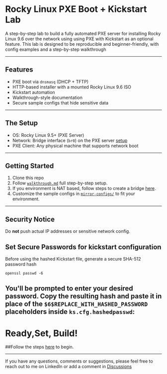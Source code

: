 # Rocky Linux PXE Boot + Kickstart Lab

A step-by-step lab to build a fully automated PXE server for installing Rocky Linux 9.6 over the network using using PXE with Kickstart as an optional feature. This lab is designed to be reproducible and beginner-friendly, with config examples and a step-by-step walkthrough

---

## Features
- PXE boot via `dnsmasq` (DHCP + TFTP)
- HTTP-based installer with a mounted Rocky Linux 9.6 ISO
- Kickstart automation
- Walkthrough-style documentation 
- Secure sample configs that hide sensitive data

---

##  The Setup
- OS: Rocky Linux 9.5+ (PXE Server)
- Network: Bridge interface (`br0`) on the PXE server [setup](https://github.com/Bnwokoma/rocky-pxe-kickstart-lab/blob/main/network-bridge/setup-bridge.md)
- PXE Client: Any physical machine that supports network boot

---

## Getting Started
1. Clone this repo
2. Follow [`walkthrough.md`](https://github.com/Bnwokoma/rocky-pxe-kickstart-lab/blob/main/walkthrough.md) full step-by-step setup.
3. If you environment is NAT based, follow steps to create a bridge [here](https://github.com/Bnwokoma/rocky-pxe-kickstart-lab/tree/main/network-bridge).
3. Customize the sample configs in [`mirror-configs/`](https://github.com/Bnwokoma/rocky-pxe-kickstart-lab/tree/main/mirror-configs) to fit your environment.

---

## Security Notice
Do **not** push actual IP addresses or sensitive network config.


## Set Secure Passwords for kickstart configuration

Before using the hashed Kickstart file, generate a secure SHA-512 password hash 

```
openssl passwd -6
```

You'll be prompted to enter your desired password. Copy the resulting hash and paste it in place of the `$6$REPLACE_WITH_HASHED_PASSWORD` placeholders inside `ks.cfg.hashedpasswd`:
---

# Ready,Set, Build!

##Follow the steps [here](https://github.com/Bnwokoma/rocky-pxe-kickstart-lab/blob/main/walkthrough.md) to begin.

---

If you have any questions, comments or suggestions, please feel free to reach out to me on LinkedIn or add a comment in [Discussions](https://github.com/Bnwokoma/rocky-pxe-kickstart-lab/discussions/1) 
